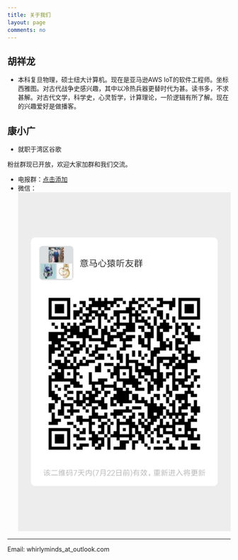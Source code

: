 ```yaml
---
title: 关于我们
layout: page
comments: no
---
```


## 胡祥龙
  - 本科复旦物理，硕士纽大计算机。现在是亚马逊AWS IoT的软件工程师。坐标西雅图。对古代战争史感兴趣，其中以冷热兵器更替时代为甚。读书多，不求甚解。对古代文学，科学史，心灵哲学，计算理论，一阶逻辑有所了解。现在的兴趣爱好是做播客。

## 康小广
  - 就职于湾区谷歌

粉丝群现已开放，欢迎大家加群和我们交流。

- 电报群：[点击添加](https://t.me/whirlyminds)
- 微信： ![二维码](/assets/images/wechat.jpg)


----

Email: whirlyminds_at_outlook.com
